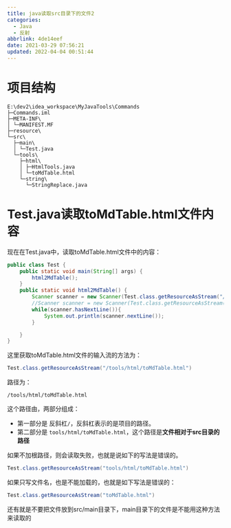 ```yaml
---
title: java读取src目录下的文件2
categories: 
  - Java
  - 反射
abbrlink: 4de14eef
date: 2021-03-29 07:56:21
updated: 2022-04-04 00:51:44
---
```

# 项目结构
```
E:\dev2\idea_workspace\MyJavaTools\Commands
├─Commands.iml
├─META-INF\
│ └─MANIFEST.MF
├─resource\
└─src\
  ├─main\
  │ └─Test.java
  └─tools\
    ├─html\
    │ ├─HtmlTools.java
    │ └─toMdTable.html
    └─string\
      └─StringReplace.java
```
# Test.java读取toMdTable.html文件内容
现在在Test.java中，读取toMdTable.html文件中的内容：
```java
public class Test {
    public static void main(String[] args) {
        html2MdTable();
    }
    public static void html2MdTable() {
        Scanner scanner = new Scanner(Test.class.getResourceAsStream("/tools/html/toMdTable.html"));
        //Scanner scanner = new Scanner(Test.class.getResourceAsStream("toMdTable.html"));
        while(scanner.hasNextLine()){
            System.out.println(scanner.nextLine());
        }

    }
}
```
这里获取toMdTable.html文件的输入流的方法为：
```java
Test.class.getResourceAsStream("/tools/html/toMdTable.html")
```
路径为：
```
/tools/html/toMdTable.html
```
这个路径由，两部分组成：
- 第一部分是 反斜杠`/`，反斜杠表示的是项目的路径。
- 第二部分是 `tools/html/toMdTable.html`，这个路径是**文件相对于src目录的路径**

如果不加根路径，则会读取失败，也就是说如下的写法是错误的。
```java
Test.class.getResourceAsStream("tools/html/toMdTable.html")
```
如果只写文件名，也是不能加载的，也就是如下写法是错误的：
```java
Test.class.getResourceAsStream("toMdTable.html")
```
还有就是不要把文件放到src/main目录下，main目录下的文件是不能用这种方法来读取的
